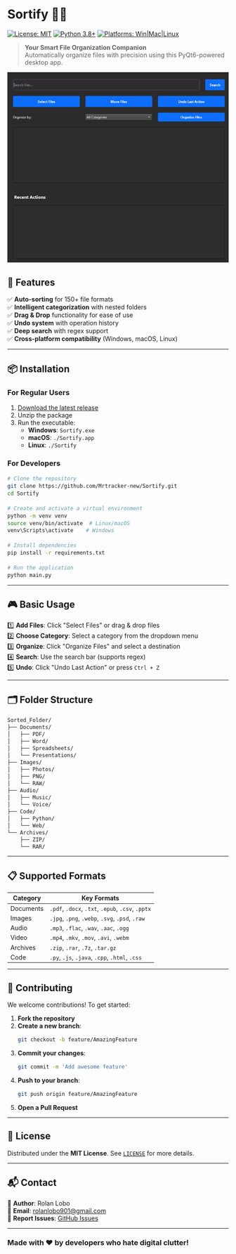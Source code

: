 # Sortify 📂✨

[![License: MIT](https://img.shields.io/badge/License-MIT-yellow.svg)](https://opensource.org/licenses/MIT)
[![Python 3.8+](https://img.shields.io/badge/Python-3.8%2B-blue.svg)](https://www.python.org/)
[![Platforms: Win|Mac|Linux](https://img.shields.io/badge/Platforms-Windows%20%7C%20macOS%20%7C%20Linux-lightgrey.svg)](https://github.com/Mrtracker-new/Sortify/releases)

> **Your Smart File Organization Companion**  
> Automatically organize files with precision using this PyQt6-powered desktop app.

![File Organizer Screenshot](screenshots/app_screenshot.png)

## 🚀 Features

✅ **Auto-sorting** for 150+ file formats  
✅ **Intelligent categorization** with nested folders  
✅ **Drag & Drop** functionality for ease of use  
✅ **Undo system** with operation history  
✅ **Deep search** with regex support  
✅ **Cross-platform compatibility** (Windows, macOS, Linux)  

---

## 📦 Installation

### For Regular Users
1. [Download the latest release](https://github.com/Mrtracker-new/Sortify/releases)
2. Unzip the package
3. Run the executable:
   - **Windows**: `Sortify.exe`
   - **macOS**: `./Sortify.app`
   - **Linux**: `./Sortify`

### For Developers
```bash
# Clone the repository
git clone https://github.com/Mrtracker-new/Sortify.git
cd Sortify

# Create and activate a virtual environment
python -m venv venv
source venv/bin/activate  # Linux/macOS
venv\Scripts\activate    # Windows

# Install dependencies
pip install -r requirements.txt

# Run the application
python main.py
```

---

## 🎮 Basic Usage

1️⃣ **Add Files**: Click "Select Files" or drag & drop files  
2️⃣ **Choose Category**: Select a category from the dropdown menu  
3️⃣ **Organize**: Click "Organize Files" and select a destination  
4️⃣ **Search**: Use the search bar (supports regex)  
5️⃣ **Undo**: Click "Undo Last Action" or press `Ctrl + Z`  

---

## 🗂 Folder Structure

```plaintext
Sorted_Folder/
├── Documents/
│   ├── PDF/
│   ├── Word/
│   ├── Spreadsheets/
│   └── Presentations/
├── Images/
│   ├── Photos/
│   ├── PNG/
│   └── RAW/
├── Audio/
│   ├── Music/
│   └── Voice/
├── Code/
│   ├── Python/
│   └── Web/
└── Archives/
    ├── ZIP/
    └── RAR/
```

---

## 📋 Supported Formats

| Category   | Key Formats |
|------------|--------------------------------------------------|
| Documents  | `.pdf`, `.docx`, `.txt`, `.epub`, `.csv`, `.pptx` |
| Images     | `.jpg`, `.png`, `.webp`, `.svg`, `.psd`, `.raw`  |
| Audio      | `.mp3`, `.flac`, `.wav`, `.aac`, `.ogg`         |
| Video      | `.mp4`, `.mkv`, `.mov`, `.avi`, `.webm`         |
| Archives   | `.zip`, `.rar`, `.7z`, `.tar.gz`                |
| Code       | `.py`, `.js`, `.java`, `.cpp`, `.html`, `.css`  |

---

## 🤝 Contributing

We welcome contributions! To get started:

1. **Fork the repository**
2. **Create a new branch**:
   ```bash
   git checkout -b feature/AmazingFeature
   ```
3. **Commit your changes**:
   ```bash
   git commit -m 'Add awesome feature'
   ```
4. **Push to your branch**:
   ```bash
   git push origin feature/AmazingFeature
   ```
5. **Open a Pull Request**

---

## 📜 License

Distributed under the **MIT License**. See [`LICENSE`](LICENSE) for more details.

---

## 📬 Contact

👤 **Author**: Rolan Lobo  
📧 **Email**: rolanlobo901@gmail.com  
🐞 **Report Issues**: [GitHub Issues](https://github.com/Mrtracker-new/Sortify/issues)

---

### Made with ❤️ by developers who hate digital clutter!

